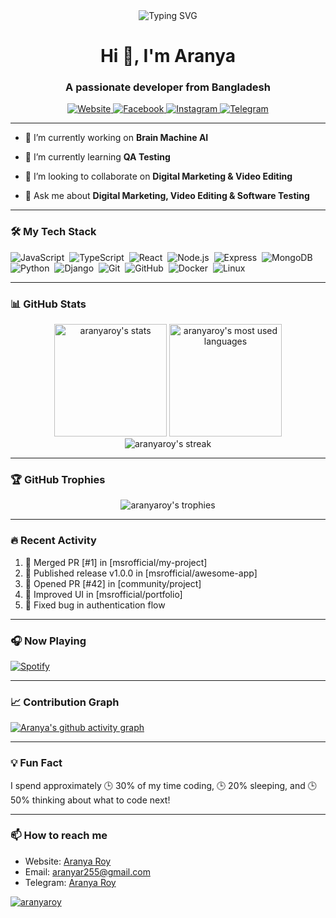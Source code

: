 <div align="center">
  <img src="https://readme-typing-svg.demolab.com?font=Fira+Code&pause=1000&color=1AF729&center=true&vCenter=true&width=435&lines=Aranya+Roy;Full+Stack+Developer;Tech+Enthusiast;Digital+Marketer;Video+Editor;Photographer;Open+Source+Contributor" alt="Typing SVG" />
</div>

<h1 align="center">Hi 👋, I'm Aranya</h1>
<h3 align="center">A passionate developer from Bangladesh</h3>

<p align="center">
  <a href="https://www.facebook.com/aranya.roy.255" target="_blank">
    <img src="https://img.shields.io/badge/Website-1DA1F2?style=for-the-badge&logo=google-chrome&logoColor=white" alt="Website" />
  </a>
  <a href="https://www.facebook.com/aranya.roy.255" target="_blank">
    <img src="https://img.shields.io/badge/Facebook-1877F2?style=for-the-badge&logo=facebook&logoColor=white" alt="Facebook" />
  </a>
  <a href="https://www.instagram.com/ar_aranya_255" target="_blank">
    <img src="https://img.shields.io/badge/Instagram-E4405F?style=for-the-badge&logo=instagram&logoColor=white" alt="Instagram" />
  </a>
  <a href="https://t.me/@ARaranya255" target="_blank">
    <img src="https://img.shields.io/badge/Telegram-2CA5E0?style=for-the-badge&logo=telegram&logoColor=white" alt="Telegram" />
  </a>
</p>

---

- 🔭 I’m currently working on **Brain Machine AI**

- 🌱 I’m currently learning **QA Testing**

- 👯 I’m looking to collaborate on **Digital Marketing & Video Editing**

- 💬 Ask me about **Digital Marketing, Video Editing & Software Testing**

---


### 🛠️ My Tech Stack

![JavaScript](https://img.shields.io/badge/-JavaScript-05122A?style=flat&logo=javascript)&nbsp;
![TypeScript](https://img.shields.io/badge/-TypeScript-05122A?style=flat&logo=typescript)&nbsp;
![React](https://img.shields.io/badge/-React-05122A?style=flat&logo=react)&nbsp;
![Node.js](https://img.shields.io/badge/-Node.js-05122A?style=flat&logo=node.js)&nbsp;
![Express](https://img.shields.io/badge/-Express-05122A?style=flat&logo=express)&nbsp;
![MongoDB](https://img.shields.io/badge/-MongoDB-05122A?style=flat&logo=mongodb)&nbsp;
![Python](https://img.shields.io/badge/-Python-05122A?style=flat&logo=python)&nbsp;
![Django](https://img.shields.io/badge/-Django-05122A?style=flat&logo=django)&nbsp;
![Git](https://img.shields.io/badge/-Git-05122A?style=flat&logo=git)&nbsp;
![GitHub](https://img.shields.io/badge/-GitHub-05122A?style=flat&logo=github)&nbsp;
![Docker](https://img.shields.io/badge/-Docker-05122A?style=flat&logo=docker)&nbsp;
![Linux](https://img.shields.io/badge/-Linux-05122A?style=flat&logo=linux)&nbsp;

---


  
### 📊 GitHub Stats

<div align="center">
  <img height="180em" src="https://github-readme-stats.vercel.app/api?username=aranyaroy&show_icons=true&theme=radical&include_all_commits=true&count_private=true" alt="aranyaroy's stats" />
  <img height="180em" src="https://github-readme-stats.vercel.app/api/top-langs/?username=aranyaroy&layout=compact&theme=radical" alt="aranyaroy's most used languages" />
</div>

<div align="center">
  <img src="https://github-readme-streak-stats.herokuapp.com/?user=aranyaroy&theme=radical" alt="aranyaroy's streak" />
</div>

---

### 🏆 GitHub Trophies

<div align="center">
  <img src="https://github-profile-trophy.vercel.app/?username=aranyaroy&theme=radical&no-frame=true&no-bg=true&margin-w=4" alt="aranyaroy's trophies" />
</div>

---

### 🔥 Recent Activity

<!--START_SECTION:activity-->
1. 🎉 Merged PR [#1] in [msrofficial/my-project]
2. 🚀 Published release v1.0.0 in [msrofficial/awesome-app]
3. 💪 Opened PR [#42] in [community/project]
4. 🎨 Improved UI in [msrofficial/portfolio]
5. 🐛 Fixed bug in authentication flow
<!--END_SECTION:activity-->

---

### 🎧 Now Playing

[![Spotify](https://novatorem.vercel.app/api/spotify)](https://open.spotify.com/user/yourusername)

---

### 📈 Contribution Graph

[![Aranya's github activity graph](https://github-readme-activity-graph.vercel.app/graph?username=aranyaroy&theme=react-dark)](https://github.com/aranyaroy)

---

### 💡 Fun Fact

I spend approximately 🕒 30% of my time coding, 🕒 20% sleeping, and 🕒 50% thinking about what to code next!

---

### 📫 How to reach me

- Website: [Aranya Roy](https://aranyaroy.com)
- Email: [aranyar255@gmail.com](mailto:aranyar255@gmail.com)
- Telegram: [Aranya Roy](https://t.me/@ARaranya255)

<p align="center">
 
 <a href="https://github.com/ryo-ma/github-profile-trophy"><img src="https://github-profile-trophy.vercel.app/?username=aranyaroy" alt="aranyaroy" /></a> 

</p>

